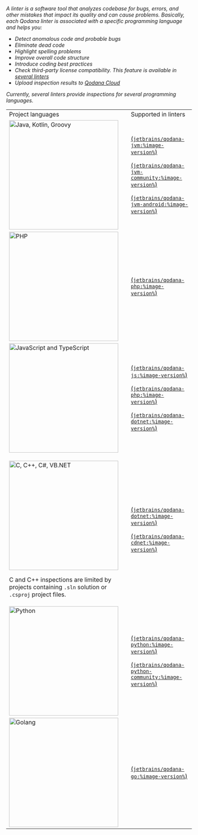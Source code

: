 [//]: # (title: Linters)

<var name="image-version" value="2023.3"/>

A linter is a software tool that analyzes codebase for bugs, errors, and other mistakes that impact its quality and 
can cause problems. Basically, each Qodana linter is associated with a specific programming language and helps you:

* Detect anomalous code and probable bugs
* Eliminate dead code
* Highlight spelling problems
* Improve overall code structure
* Introduce coding best practices
* Check third-party license compatibility. This feature is available in [several linters](license-audit.xml)
* Upload inspection results to [Qodana Cloud](cloud-about.xml)

Currently, several linters provide inspections for several programming languages.

<table>
    <tr>
        <td>Project languages</td>
        <td>Supported in linters</td>
    </tr>
    <tr>
        <td>
            <img src="jvm.png" dark-src="jvm_dark.png" alt="Java, Kotlin, Groovy" width="296"/>
        </td>
        <td>
            <p><a href="qodana-jvm.md"/> (<code>jetbrains/qodana-jvm:%image-version%</code>)</p>
            <p><a href="qodana-jvm-community.md"/> (<code>jetbrains/qodana-jvm-community:%image-version%</code>)</p>
            <p><a href="qodana-jvm-android.md"/> (<code>jetbrains/qodana-jvm-android:%image-version%</code>)</p>
        </td>
    </tr>
    <tr>
        <td><img src="php.png" dark-src="php_dark.png" alt="PHP" width="296"/></td>
        <td><a href="qodana-php.md"/> (<code>jetbrains/qodana-php:%image-version%</code>)</td>
    </tr>
    <tr>
        <td><img src="js.png" dark-src="js_dark.png" alt="JavaScript and TypeScript" width="296"/></td>
        <td>
            <p><a href="qodana-js.md"/> (<code>jetbrains/qodana-js:%image-version%</code>)</p>
            <p><a href="qodana-php.md"/> (<code>jetbrains/qodana-php:%image-version%</code>)</p>
            <p><a href="qodana-dotnet.md"/> (<code>jetbrains/qodana-dotnet:%image-version%</code>)</p>
        </td>
    </tr>
    <tr>
        <td>
            <p><img src="dotnet.png" dark-src="dotnet_dark.png" alt="C, C++, C#, VB.NET" width="296"/></p>
            <p>C and C++ inspections are limited by projects containing <code>.sln</code> solution or <code>.csproj</code> project files.</p>
        </td>
        <td>
            <p><a href="qodana-dotnet.md"/> (<code>jetbrains/qodana-dotnet:%image-version%</code>)</p>
            <p><a href="qodana-dotnet-community.md"/> (<code>jetbrains/qodana-cdnet:%image-version%</code>)</p>
        </td>
    </tr>
    <tr>
        <td><img src="python.png" dark-src="python_dark.png" alt="Python" width="296"/></td>
        <td>
            <p><a href="qodana-python.md"/> (<code>jetbrains/qodana-python:%image-version%</code>)</p>
            <p><a href="qodana-python-community.md"/> (<code>jetbrains/qodana-python-community:%image-version%</code>)</p>
        </td>
    </tr>
    <tr>
        <td><img src="golang.png" dark-src="golang_dark.png" alt="Golang" width="296"/></td>
        <td><a href="qodana-go.md"/> (<code>jetbrains/qodana-go:%image-version%</code>)</td>
    </tr>
</table>